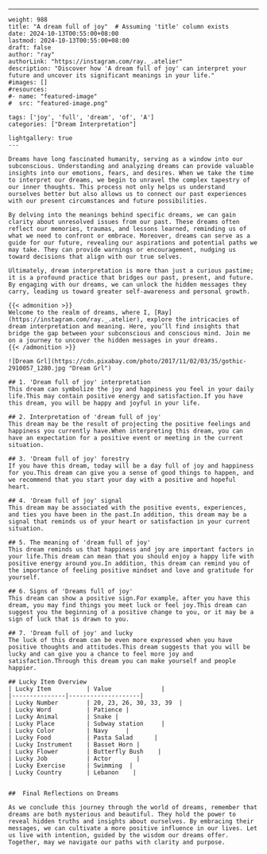 ---
    weight: 988
    title: "A dream full of joy"  # Assuming 'title' column exists
    date: 2024-10-13T00:55:00+08:00
    lastmod: 2024-10-13T00:55:00+08:00
    draft: false
    author: "ray"
    authorLink: "https://instagram.com/ray._.atelier"
    description: "Discover how 'A dream full of joy' can interpret your future and uncover its significant meanings in your life."
    #images: []
    #resources:
    #- name: "featured-image"
    #  src: "featured-image.png"
    
    tags: ['joy', 'full', 'dream', 'of', 'A']
    categories: ["Dream Interpretation"]
    
    lightgallery: true
    ---
    
    Dreams have long fascinated humanity, serving as a window into our subconscious. Understanding and analyzing dreams can provide valuable insights into our emotions, fears, and desires. When we take the time to interpret our dreams, we begin to unravel the complex tapestry of our inner thoughts. This process not only helps us understand ourselves better but also allows us to connect our past experiences with our present circumstances and future possibilities.
    
    By delving into the meanings behind specific dreams, we can gain clarity about unresolved issues from our past. These dreams often reflect our memories, traumas, and lessons learned, reminding us of what we need to confront or embrace. Moreover, dreams can serve as a guide for our future, revealing our aspirations and potential paths we may take. They can provide warnings or encouragement, nudging us toward decisions that align with our true selves.
    
    Ultimately, dream interpretation is more than just a curious pastime; it is a profound practice that bridges our past, present, and future. By engaging with our dreams, we can unlock the hidden messages they carry, leading us toward greater self-awareness and personal growth.
    
    {{< admonition >}}
    Welcome to the realm of dreams, where I, [Ray](https://instagram.com/ray._.atelier), explore the intricacies of dream interpretation and meaning. Here, you’ll find insights that bridge the gap between your subconscious and conscious mind. Join me on a journey to uncover the hidden messages in your dreams.
    {{< /admonition >}}
    
    ![Dream Grl](https://cdn.pixabay.com/photo/2017/11/02/03/35/gothic-2910057_1280.jpg "Dream Grl")
    
    ## 1. 'Dream full of joy' interpretation
    This dream can symbolize the joy and happiness you feel in your daily life.This may contain positive energy and satisfaction.If you have this dream, you will be happy and joyful in your life.
    
    ## 2. Interpretation of 'dream full of joy'
    This dream may be the result of projecting the positive feelings and happiness you currently have.When interpreting this dream, you can have an expectation for a positive event or meeting in the current situation.
    
    ## 3. 'Dream full of joy' forestry
    If you have this dream, today will be a day full of joy and happiness for you.This dream can give you a sense of good things to happen, and we recommend that you start your day with a positive and hopeful heart.
    
    ## 4. 'Dream full of joy' signal
    This dream may be associated with the positive events, experiences, and ties you have been in the past.In addition, this dream may be a signal that reminds us of your heart or satisfaction in your current situation.
    
    ## 5. The meaning of 'dream full of joy'
    This dream reminds us that happiness and joy are important factors in your life.This dream can mean that you should enjoy a happy life with positive energy around you.In addition, this dream can remind you of the importance of feeling positive mindset and love and gratitude for yourself.
    
    ## 6. Signs of 'Dreams full of joy'
    This dream can show a positive sign.For example, after you have this dream, you may find things you meet luck or feel joy.This dream can suggest you the beginning of a positive change to you, or it may be a sign of luck that is drawn to you.
    
    ## 7. 'Dream full of joy' and lucky
    The luck of this dream can be even more expressed when you have positive thoughts and attitudes.This dream suggests that you will be lucky and can give you a chance to feel more joy and satisfaction.Through this dream you can make yourself and people happier.
    
    ## Lucky Item Overview
    | Lucky Item          | Value              |
    |---------------|--------------------|
    | Lucky Number        | 20, 23, 26, 30, 33, 39  |
    | Lucky Word          | Patience |
    | Lucky Animal        | Snake |
    | Lucky Place         | Subway station     |
    | Lucky Color         | Navy     |
    | Lucky Food          | Pasta Salad      |
    | Lucky Instrument    | Basset Horn |
    | Lucky Flower        | Butterfly Bush    |
    | Lucky Job           | Actor       |
    | Lucky Exercise      | Swimming  |
    | Lucky Country       | Lebanon    |
    
    
    ##  Final Reflections on Dreams
    
    As we conclude this journey through the world of dreams, remember that dreams are both mysterious and beautiful. They hold the power to reveal hidden truths and insights about ourselves. By embracing their messages, we can cultivate a more positive influence in our lives. Let us live with intention, guided by the wisdom our dreams offer. Together, may we navigate our paths with clarity and purpose.
    
